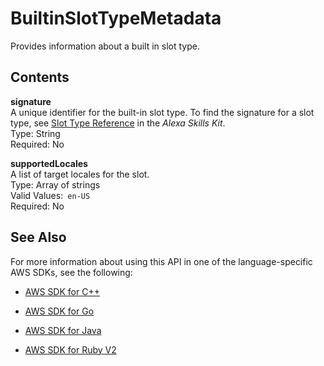 # BuiltinSlotTypeMetadata<a name="API_BuiltinSlotTypeMetadata"></a>

Provides information about a built in slot type\.

## Contents<a name="API_BuiltinSlotTypeMetadata_Contents"></a>

 **signature**   
A unique identifier for the built\-in slot type\. To find the signature for a slot type, see [Slot Type Reference](https://developer.amazon.com/public/solutions/alexa/alexa-skills-kit/docs/built-in-intent-ref/slot-type-reference) in the *Alexa Skills Kit*\.  
Type: String  
Required: No

 **supportedLocales**   
A list of target locales for the slot\.   
Type: Array of strings  
Valid Values:` en-US`   
Required: No

## See Also<a name="API_BuiltinSlotTypeMetadata_SeeAlso"></a>

For more information about using this API in one of the language\-specific AWS SDKs, see the following:

+  [AWS SDK for C\+\+](http://docs.aws.amazon.com/goto/SdkForCpp/lex-models-2017-04-19/BuiltinSlotTypeMetadata) 

+  [AWS SDK for Go](http://docs.aws.amazon.com/goto/SdkForGoV1/lex-models-2017-04-19/BuiltinSlotTypeMetadata) 

+  [AWS SDK for Java](http://docs.aws.amazon.com/goto/SdkForJava/lex-models-2017-04-19/BuiltinSlotTypeMetadata) 

+  [AWS SDK for Ruby V2](http://docs.aws.amazon.com/goto/SdkForRubyV2/lex-models-2017-04-19/BuiltinSlotTypeMetadata) 